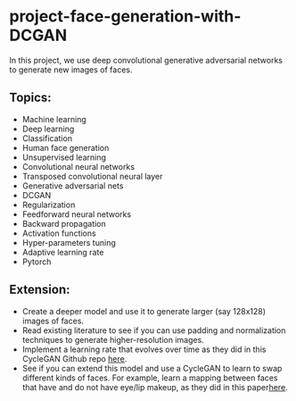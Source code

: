 # project-face-generation-with-DCGAN
In this project, we use deep convolutional generative adversarial networks to generate new images of faces.
## Topics: 
* Machine learning
* Deep learning
* Classification
* Human face generation
* Unsupervised learning
* Convolutional neural networks
* Transposed convolutional neural layer
* Generative adversarial nets
* DCGAN
* Regularization
* Feedforward neural networks
* Backward propagation
* Activation functions
* Hyper-parameters tuning
* Adaptive learning rate
* Pytorch



## Extension:
* Create a deeper model and use it to generate larger (say 128x128) images of faces.
* Read existing literature to see if you can use padding and normalization techniques to generate higher-resolution images.
* Implement a learning rate that evolves over time as they did in this CycleGAN Github repo [here](https://github.com/junyanz/pytorch-CycleGAN-and-pix2pix).
* See if you can extend this model and use a CycleGAN to learn to swap different kinds of faces. For example, learn a mapping between faces that have and do not have eye/lip makeup, as they did in this paper[here](https://gfx.cs.princeton.edu/pubs/Chang_2018_PAS/Chang-CVPR-2018.pdf).
